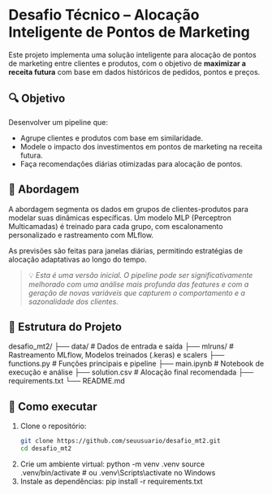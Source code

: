 # Desafio Técnico – Alocação Inteligente de Pontos de Marketing

Este projeto implementa uma solução inteligente para alocação de pontos de marketing entre clientes e produtos, com o objetivo de **maximizar a receita futura** com base em dados históricos de pedidos, pontos e preços.

## 🔍 Objetivo

Desenvolver um pipeline que:

- Agrupe clientes e produtos com base em similaridade.
- Modele o impacto dos investimentos em pontos de marketing na receita futura.
- Faça recomendações diárias otimizadas para alocação de pontos.

## 🧠 Abordagem

A abordagem segmenta os dados em grupos de clientes-produtos para modelar suas dinâmicas específicas. Um modelo MLP (Perceptron Multicamadas) é treinado para cada grupo, com escalonamento personalizado e rastreamento com MLflow.

As previsões são feitas para janelas diárias, permitindo estratégias de alocação adaptativas ao longo do tempo.

> 💡 *Esta é uma versão inicial. O pipeline pode ser significativamente melhorado com uma análise mais profunda das features e com a geração de novas variáveis que capturem o comportamento e a sazonalidade dos clientes.*

## 📂 Estrutura do Projeto

desafio_mt2/
├── data/ # Dados de entrada e saída
├── mlruns/ # Rastreamento MLflow, Modelos treinados (.keras) e scalers
├── functions.py # Funções principais e pipeline
├── main.ipynb # Notebook de execução e análise
├── solution.csv # Alocação final recomendada
├── requirements.txt
└── README.md

## 🚀 Como executar

1. Clone o repositório:
   ```bash
   git clone https://github.com/seuusuario/desafio_mt2.git
   cd desafio_mt2
2. Crie um ambiente virtual:
    python -m venv .venv
    source .venv/bin/activate  # ou .venv\Scripts\activate no Windows
3. Instale as dependências:
    pip install -r requirements.txt
